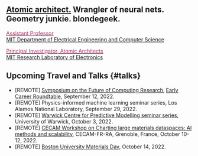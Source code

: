 ## [Atomic architect.](https://cs.lbl.gov/news-media/news/2018/tess-smidt-atomic-architect-and-2018-luis-alvarez-fellow/) Wrangler of neural nets. Geometry junkie. blondegeek.


<a href="https://www.eecs.mit.edu/people/faculty/tess-smidt"><font color="A83869">Assistant Professor</font></a>
<br>
<a href="https://www.eecs.mit.edu/">MIT Department of Electrical Engineering and Computer Science</a>

<a href="http://atomicarchitects.com/"><font color="A83869">Principal Investigator, Atomic Architects</font></a>
<br>
<a href="https://www.rle.mit.edu/">MIT Research Laboratory of Electronics</a>

<!-- ## Upcoming <s>Travel and</s> (Remote) Talks {#talks} -->
<!-- * ... -->
## Upcoming Travel and Talks {#talks}
* [REMOTE] [Symposium on the Future of Computing Research](https://fcr-2022.net/), [Early Career Roundtable](https://fcr-2022.net/program), September 12, 2022.
* [REMOTE] Physics-informed machine learning seminar series, Los Alamos National Laboratory, September 29, 2022.
* [REMOTE] [Warwick Centre for Predictive Modelling seminar series](https://warwick.ac.uk/fac/sci/wcpm/seminars), University of Warwick, October 3, 2022.
* [REMOTE] [CECAM Workshop on Charting large materials dataspaces: AI methods and scalability](https://www.cecam.org/workshop-details/1167), CECAM-FR-RA, Grenoble, France, October 10-12, 2022.
* [REMOTE] [Boston University Materials Day](https://www.bu.edu/eng/departments/mse/news/materials-day/materials-day-2021/), October 14, 2022.
